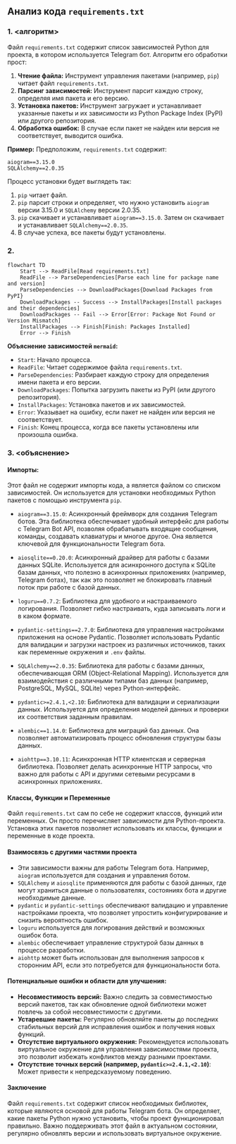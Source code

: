 ## Анализ кода `requirements.txt`

### 1. <алгоритм>

Файл `requirements.txt` содержит список зависимостей Python для проекта, в котором используется Telegram бот. Алгоритм его обработки прост:
1. **Чтение файла:** Инструмент управления пакетами (например, `pip`) читает файл `requirements.txt`.
2. **Парсинг зависимостей:** Инструмент парсит каждую строку, определяя имя пакета и его версию.
3. **Установка пакетов:** Инструмент загружает и устанавливает указанные пакеты и их зависимости из Python Package Index (PyPI) или другого репозитория.
4. **Обработка ошибок:** В случае если пакет не найден или версия не соответствует, выводится ошибка.

**Пример:**
Предположим, `requirements.txt` содержит:
```
aiogram==3.15.0
SQLAlchemy==2.0.35
```

Процесс установки будет выглядеть так:
1. `pip` читает файл.
2.  `pip` парсит строки и определяет, что нужно установить `aiogram` версии 3.15.0 и `SQLAlchemy` версии 2.0.35.
3.  `pip` скачивает и устанавливает `aiogram==3.15.0`. Затем он скачивает и устанавливает `SQLAlchemy==2.0.35`.
4.  В случае успеха, все пакеты будут установлены.

### 2. <mermaid>

```mermaid
flowchart TD
    Start --> ReadFile[Read requirements.txt]
    ReadFile --> ParseDependencies[Parse each line for package name and version]
    ParseDependencies --> DownloadPackages{Download Packages from PyPI}
    DownloadPackages -- Success --> InstallPackages[Install packages and their dependencies]
    DownloadPackages -- Fail --> Error[Error: Package Not Found or Version Mismatch]
    InstallPackages --> Finish[Finish: Packages Installed]
    Error --> Finish
```
**Объяснение зависимостей `mermaid`:**
 - `Start`: Начало процесса.
 - `ReadFile`: Читает содержимое файла `requirements.txt`.
 - `ParseDependencies`: Разбирает каждую строку для определения имени пакета и его версии.
 - `DownloadPackages`: Попытка загрузить пакеты из PyPI (или другого репозитория).
 - `InstallPackages`: Установка пакетов и их зависимостей.
 - `Error`:  Указывает на ошибку, если пакет не найден или версия не соответствует.
 - `Finish`:  Конец процесса, когда все пакеты установлены или произошла ошибка.

### 3. <объяснение>
#### Импорты:
Этот файл не содержит импорты кода, а является файлом со списком зависимостей. Он используется для установки необходимых Python пакетов с помощью инструмента `pip`.

- `aiogram==3.15.0`: Асинхронный фреймворк для создания Telegram ботов. Эта библиотека обеспечивает удобный интерфейс для работы с Telegram Bot API, позволяя обрабатывать входящие сообщения, команды, создавать клавиатуры и многое другое. Она является ключевой для функциональности Telegram бота.

- `aiosqlite==0.20.0`: Асинхронный драйвер для работы с базами данных SQLite. Используется для асинхронного доступа к SQLite базам данных, что полезно в асинхронных приложениях (например, Telegram ботах), так как это позволяет не блокировать главный поток при работе с базой данных.

- `loguru==0.7.2`: Библиотека для удобного и настраиваемого логирования. Позволяет гибко настраивать, куда записывать логи и в каком формате.

- `pydantic-settings==2.7.0`: Библиотека для управления настройками приложения на основе Pydantic. Позволяет использовать Pydantic для валидации и загрузки настроек из различных источников, таких как переменные окружения и `.env` файлы.

- `SQLAlchemy==2.0.35`: Библиотека для работы с базами данных, обеспечивающая ORM (Object-Relational Mapping). Используется для взаимодействия с различными типами баз данных (например, PostgreSQL, MySQL, SQLite) через Python-интерфейс.

- `pydantic>=2.4.1,<2.10`: Библиотека для валидации и сериализации данных. Используется для определения моделей данных и проверки их соответствия заданным правилам.

- `alembic==1.14.0`: Библиотека для миграций баз данных. Она позволяет автоматизировать процесс обновления структуры базы данных.

- `aiohttp==3.10.11`: Асинхронная HTTP клиентская и серверная библиотека. Позволяет делать асинхронные HTTP запросы, что важно для работы с API и другими сетевыми ресурсами в асинхронных приложениях.

#### Классы, Функции и Переменные
Файл `requirements.txt` сам по себе не содержит классов, функций или переменных. Он просто перечисляет зависимости для Python-проекта. Установка этих пакетов позволяет использовать их классы, функции и переменные в коде проекта.

#### Взаимосвязь с другими частями проекта
- Эти зависимости важны для работы Telegram бота. Например, `aiogram` используется для создания и управления ботом.
- `SQLAlchemy` и `aiosqlite` применяются для работы с базой данных, где могут храниться данные о пользователях, состояниях бота и другие необходимые данные.
- `pydantic` и `pydantic-settings` обеспечивают валидацию и управление настройками проекта, что позволяет упростить конфигурирование и снизить вероятность ошибок.
- `loguru` используется для логирования действий и возможных ошибок бота.
- `alembic` обеспечивает управление структурой базы данных в процессе разработки.
- `aiohttp` может быть использован для выполнения запросов к сторонним API, если это потребуется для функциональности бота.

#### Потенциальные ошибки и области для улучшения:
- **Несовместимость версий:** Важно следить за совместимостью версий пакетов, так как обновление одной библиотеки может повлечь за собой несовместимости с другими.
- **Устаревшие пакеты:** Регулярно обновляйте пакеты до последних стабильных версий для исправления ошибок и получения новых функций.
- **Отсутствие виртуального окружения:** Рекомендуется использовать виртуальное окружение для управления зависимостями проекта, это позволит избежать конфликтов между разными проектами.
- **Отсутствие точных версий (например, `pydantic>=2.4.1,<2.10`)**: Может привести к непредсказуемому поведению.

#### Заключение
Файл `requirements.txt` содержит список необходимых библиотек, которые являются основой для работы Telegram бота. Он определяет, какие пакеты Python нужно установить, чтобы проект функционировал правильно.  Важно поддерживать этот файл в актуальном состоянии, регулярно обновлять версии и использовать виртуальное окружение.